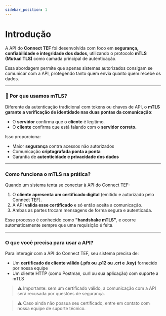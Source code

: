```yaml
---
sidebar_position: 1
---
```


# Introdução

A API do **Connect TEF** foi desenvolvida com foco em **segurança, confiabilidade e integridade dos dados**, utilizando o protocolo **mTLS (Mutual TLS)** como camada principal de autenticação.

Essa abordagem permite que apenas sistemas autorizados consigam se comunicar com a API, protegendo tanto quem envia quanto quem recebe os dados.

---

### 🤔 Por que usamos mTLS?

Diferente da autenticação tradicional com tokens ou chaves de API, o **mTLS garante a verificação de identidade nas duas pontas da comunicação**:
- O **servidor** confirma que o **cliente** é legítimo.
- O **cliente** confirma que está falando com o **servidor correto**.

Isso proporciona:
- Maior **segurança** contra acessos não autorizados
- Comunicação **criptografada ponta a ponta**
- Garantia de **autenticidade e privacidade dos dados**

---

### Como funciona o mTLS na prática?

Quando um sistema tenta se conectar à API do Connect TEF:
1. O **cliente apresenta um certificado digital** (emitido e autorizado pelo Connect TEF).
2. A API **valida esse certificado** e só então aceita a comunicação.
3. Ambas as partes trocam mensagens de forma segura e autenticada.

Esse processo é conhecido como **"handshake mTLS"**, e ocorre automaticamente sempre que uma requisição é feita.

---

### O que você precisa para usar a API?

Para interagir com a API do Connect TEF, seu sistema precisa de:
- Um **certificado de cliente válido (.pfx ou .p12 ou .crt e .key)** fornecido por nossa equipe
- Um cliente HTTP (como Postman, curl ou sua aplicação) com suporte a mTLS

> ⚠️ Importante: sem um certificado válido, a comunicação com a API será recusada por questões de segurança.

> ⚠️ Caso ainda não possua seu certificado, entre em contato com nossa equipe de suporte técnico.